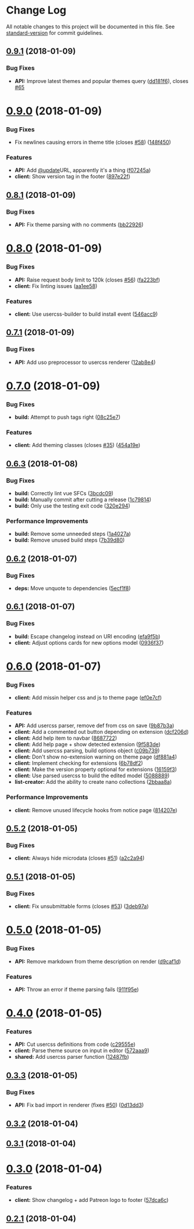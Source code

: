# Change Log

All notable changes to this project will be documented in this file. See [standard-version](https://github.com/conventional-changelog/standard-version) for commit guidelines.

<a name="0.9.1"></a>
## [0.9.1](https://github.com/OpenUserCSS/openusercss.org/compare/v0.9.0...v0.9.1) (2018-01-09)


### Bug Fixes

* **API:** Improve latest themes and popular themes query ([dd181f6](https://github.com/OpenUserCSS/openusercss.org/commit/dd181f6)), closes [#65](https://github.com/OpenUserCSS/openusercss.org/issues/65)



<a name="0.9.0"></a>
# [0.9.0](https://github.com/OpenUserCSS/openusercss.org/compare/v0.8.1...v0.9.0) (2018-01-09)


### Bug Fixes

* Fix newlines causing errors in theme title (closes [#58](https://github.com/OpenUserCSS/openusercss.org/issues/58)) ([148f450](https://github.com/OpenUserCSS/openusercss.org/commit/148f450))


### Features

* **API:** Add [@update](https://github.com/update)URL, apparently it's a thing ([f07245a](https://github.com/OpenUserCSS/openusercss.org/commit/f07245a))
* **client:** Show version tag in the footer ([897e22f](https://github.com/OpenUserCSS/openusercss.org/commit/897e22f))



<a name="0.8.1"></a>
## [0.8.1](https://github.com/OpenUserCSS/openusercss.org/compare/v0.8.0...v0.8.1) (2018-01-09)


### Bug Fixes

* **API:** Fix theme parsing with no comments ([bb22926](https://github.com/OpenUserCSS/openusercss.org/commit/bb22926))



<a name="0.8.0"></a>
# [0.8.0](https://github.com/OpenUserCSS/openusercss.org/compare/v0.7.1...v0.8.0) (2018-01-09)


### Bug Fixes

* **API:** Raise request body limit to 120k (closes [#56](https://github.com/OpenUserCSS/openusercss.org/issues/56)) ([fa223bf](https://github.com/OpenUserCSS/openusercss.org/commit/fa223bf))
* **client:** Fix linting issues ([aa1ee58](https://github.com/OpenUserCSS/openusercss.org/commit/aa1ee58))


### Features

* **client:** Use usercss-builder to build install event ([546acc9](https://github.com/OpenUserCSS/openusercss.org/commit/546acc9))



<a name="0.7.1"></a>
## [0.7.1](https://github.com/OpenUserCSS/openusercss.org/compare/v0.7.0...v0.7.1) (2018-01-09)


### Bug Fixes

* **API:** Add uso preprocessor to usercss renderer ([12ab8e4](https://github.com/OpenUserCSS/openusercss.org/commit/12ab8e4))



<a name="0.7.0"></a>
# [0.7.0](https://github.com/OpenUserCSS/openusercss.org/compare/v0.6.3...v0.7.0) (2018-01-09)


### Bug Fixes

* **build:** Attempt to push tags right ([08c25e7](https://github.com/OpenUserCSS/openusercss.org/commit/08c25e7))


### Features

* **client:** Add theming classes (closes [#35](https://github.com/OpenUserCSS/openusercss.org/issues/35)) ([454a19e](https://github.com/OpenUserCSS/openusercss.org/commit/454a19e))



<a name="0.6.3"></a>
## [0.6.3](https://github.com/OpenUserCSS/openusercss.org/compare/v0.6.2...v0.6.3) (2018-01-08)


### Bug Fixes

* **build:** Correctly lint vue SFCs ([3bcdc09](https://github.com/OpenUserCSS/openusercss.org/commit/3bcdc09))
* **build:** Manually commit after cutting a release ([1c79814](https://github.com/OpenUserCSS/openusercss.org/commit/1c79814))
* **build:** Only use the testing exit code ([320e294](https://github.com/OpenUserCSS/openusercss.org/commit/320e294))


### Performance Improvements

* **build:** Remove some unneeded steps ([1a4027a](https://github.com/OpenUserCSS/openusercss.org/commit/1a4027a))
* **build:** Remove unused build steps ([7b39d80](https://github.com/OpenUserCSS/openusercss.org/commit/7b39d80))



<a name="0.6.2"></a>
## [0.6.2](https://github.com/OpenUserCSS/openusercss.org/compare/v0.6.1...v0.6.2) (2018-01-07)


### Bug Fixes

* **deps:** Move unquote to dependencies ([5ecf1f8](https://github.com/OpenUserCSS/openusercss.org/commit/5ecf1f8))



<a name="0.6.1"></a>
## [0.6.1](https://github.com/OpenUserCSS/openusercss.org/compare/v0.6.0...v0.6.1) (2018-01-07)


### Bug Fixes

* **build:** Escape changelog instead on URI encoding ([efa9f5b](https://github.com/OpenUserCSS/openusercss.org/commit/efa9f5b))
* **client:** Adjust options cards for new options model ([0936f37](https://github.com/OpenUserCSS/openusercss.org/commit/0936f37))



<a name="0.6.0"></a>
# [0.6.0](https://github.com/OpenUserCSS/openusercss.org/compare/v0.5.2...v0.6.0) (2018-01-07)


### Bug Fixes

* **client:** Add missin helper css and js to theme page ([ef0e7cf](https://github.com/OpenUserCSS/openusercss.org/commit/ef0e7cf))


### Features

* **API:** Add usercss parser, remove def from css on save ([9b87b3a](https://github.com/OpenUserCSS/openusercss.org/commit/9b87b3a))
* **client:** Add a commented out button depending on extension ([dcf206d](https://github.com/OpenUserCSS/openusercss.org/commit/dcf206d))
* **client:** Add help item to navbar ([8687722](https://github.com/OpenUserCSS/openusercss.org/commit/8687722))
* **client:** Add help page + show detected extension ([9f583de](https://github.com/OpenUserCSS/openusercss.org/commit/9f583de))
* **client:** Add usercss parsing, build options object ([c09b739](https://github.com/OpenUserCSS/openusercss.org/commit/c09b739))
* **client:** Don't show no-extension warning on theme page ([df881a4](https://github.com/OpenUserCSS/openusercss.org/commit/df881a4))
* **client:** Implement checking for extensions ([6b78df2](https://github.com/OpenUserCSS/openusercss.org/commit/6b78df2))
* **client:** Make the version property optional for extensions ([16159f3](https://github.com/OpenUserCSS/openusercss.org/commit/16159f3))
* **client:** Use parsed usercss to build the edited model ([5088889](https://github.com/OpenUserCSS/openusercss.org/commit/5088889))
* **list-creator:** Add the ability to create nano collections ([2bbaa8a](https://github.com/OpenUserCSS/openusercss.org/commit/2bbaa8a))


### Performance Improvements

* **client:** Remove unused lifecycle hooks from notice page ([814207e](https://github.com/OpenUserCSS/openusercss.org/commit/814207e))



<a name="0.5.2"></a>
## [0.5.2](https://github.com/OpenUserCSS/openusercss.org/compare/v0.5.1...v0.5.2) (2018-01-05)


### Bug Fixes

* **client:** Always hide microdata (closes [#51](https://github.com/OpenUserCSS/openusercss.org/issues/51)) ([a2c2a94](https://github.com/OpenUserCSS/openusercss.org/commit/a2c2a94))



<a name="0.5.1"></a>
## [0.5.1](https://github.com/OpenUserCSS/openusercss.org/compare/v0.5.0...v0.5.1) (2018-01-05)


### Bug Fixes

* **client:** Fix unsubmittable forms (closes [#53](https://github.com/OpenUserCSS/openusercss.org/issues/53)) ([3deb97a](https://github.com/OpenUserCSS/openusercss.org/commit/3deb97a))



<a name="0.5.0"></a>
# [0.5.0](https://github.com/OpenUserCSS/openusercss.org/compare/v0.4.0...v0.5.0) (2018-01-05)


### Bug Fixes

* **API:** Remove markdown from theme description on render ([d9caf1d](https://github.com/OpenUserCSS/openusercss.org/commit/d9caf1d))


### Features

* **API:** Throw an error if theme parsing fails ([911f95e](https://github.com/OpenUserCSS/openusercss.org/commit/911f95e))



<a name="0.4.0"></a>
# [0.4.0](https://github.com/OpenUserCSS/openusercss.org/compare/v0.3.3...v0.4.0) (2018-01-05)


### Features

* **API:** Cut usercss definitions from code ([c29555e](https://github.com/OpenUserCSS/openusercss.org/commit/c29555e))
* **client:** Parse theme source on input in editor ([572aaa9](https://github.com/OpenUserCSS/openusercss.org/commit/572aaa9))
* **shared:** Add usercss parser function ([12487fb](https://github.com/OpenUserCSS/openusercss.org/commit/12487fb))



<a name="0.3.3"></a>
## [0.3.3](https://github.com/OpenUserCSS/openusercss.org/compare/v0.3.2...v0.3.3) (2018-01-05)


### Bug Fixes

* **API:** Fix bad import in renderer (fixes [#50](https://github.com/OpenUserCSS/openusercss.org/issues/50)) ([0d13dd3](https://github.com/OpenUserCSS/openusercss.org/commit/0d13dd3))



<a name="0.3.2"></a>
## [0.3.2](https://github.com/OpenUserCSS/openusercss.org/compare/v0.3.1...v0.3.2) (2018-01-04)



<a name="0.3.1"></a>
## [0.3.1](https://github.com/OpenUserCSS/openusercss.org/compare/v0.3.0...v0.3.1) (2018-01-04)



<a name="0.3.0"></a>
# [0.3.0](https://github.com/OpenUserCSS/openusercss.org/compare/v0.2.1...v0.3.0) (2018-01-04)


### Features

* **client:** Show changelog + add Patreon logo to footer ([57dca6c](https://github.com/OpenUserCSS/openusercss.org/commit/57dca6c))



<a name="0.2.1"></a>
## [0.2.1](https://github.com/OpenUserCSS/openusercss.org/compare/v0.2.0...v0.2.1) (2018-01-04)

